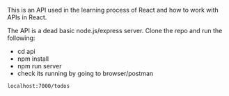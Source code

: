 This is an API used in the learning process of React and how to work with APIs in React.

The API is a dead basic node.js/express server. Clone the repo and run the following:

- cd api
- npm install
- npm run server
- check its running by going to browser/postman

`localhost:7000/todos`